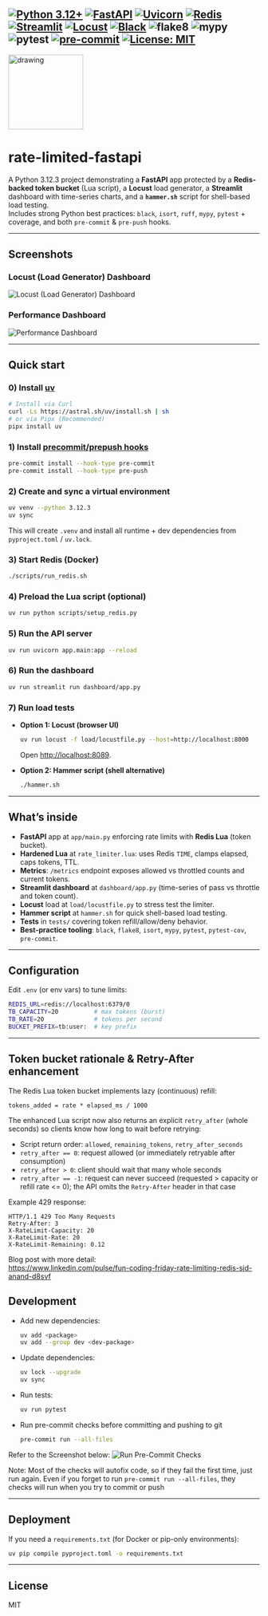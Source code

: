 <!-------->
[![Python 3.12+](https://img.shields.io/badge/Python-3.12%2B-3776AB?logo=python&logoColor=white)](https://www.python.org/)
[![FastAPI](https://img.shields.io/badge/FastAPI-API-009688?logo=fastapi&logoColor=white)](https://fastapi.tiangolo.com/)
[![Uvicorn](https://img.shields.io/badge/Server-Uvicorn-000000?logo=uvicorn&logoColor=white)](https://www.uvicorn.org/)
[![Redis](https://img.shields.io/badge/Rate%20Limit-Redis%20%2B%20Lua-D82C20?logo=redis&logoColor=white)](https://redis.io/)
[![Streamlit](https://img.shields.io/badge/Dashboard-Streamlit-FF4B4B?logo=streamlit&logoColor=white)](https://streamlit.io/)
[![Locust](https://img.shields.io/badge/Load-Testing%20with%20Locust-77B829)](https://locust.io/)
[![Black](https://img.shields.io/badge/code%20style-black-000000.svg)](https://black.readthedocs.io/)
![flake8](https://img.shields.io/badge/lint-flake8-5A9FD4)
![mypy](https://img.shields.io/badge/types-mypy-2A6DB2)
![pytest](https://img.shields.io/badge/tests-pytest-0A9EDC?logo=pytest)
[![pre-commit](https://img.shields.io/badge/pre--commit-enabled-brightgreen?logo=pre-commit&logoColor=white)](https://pre-commit.com/)
[![License: MIT](https://img.shields.io/badge/License-MIT-yellow.svg)](./LICENSE)
---
<img src="docs/logo_1.png" alt="drawing" width="150"/>

# rate-limited-fastapi

A Python 3.12.3 project demonstrating a **FastAPI** app protected by a **Redis-backed token
bucket** (Lua script), a **Locust** load generator, a **Streamlit** dashboard with
time-series charts, and a **`hammer.sh`** script for shell-based load testing.  
Includes strong Python best practices: `black`, `isort`, `ruff`, `mypy`,
`pytest` + coverage, and both `pre-commit` & `pre-push` hooks.

---
## Screenshots
### Locust (Load Generator) Dashboard
![Locust (Load Generator) Dashboard](docs/Locust.png)

### Performance Dashboard
![Performance Dashboard](docs/Token_Bucket_Perf_Dashboard.png)

---

## Quick start

### 0) Install [uv](https://docs.astral.sh/uv/)
```bash
# Install via Curl
curl -Ls https://astral.sh/uv/install.sh | sh
# or via Pipx (Recommended)
pipx install uv
```
### 1) Install [precommit/prepush hooks](https://pre-commit.com/#3-install-the-git-hook-scripts)
```bash
pre-commit install --hook-type pre-commit
pre-commit install --hook-type pre-push
```
 

### 2) Create and sync a virtual environment
```bash
uv venv --python 3.12.3
uv sync
```

This will create `.venv` and install all runtime + dev dependencies from `pyproject.toml` / `uv.lock`.

### 3) Start Redis (Docker)
```bash
./scripts/run_redis.sh
```

### 4) Preload the Lua script (optional)
```bash
uv run python scripts/setup_redis.py
```

### 5) Run the API server
```bash
uv run uvicorn app.main:app --reload
```

### 6) Run the dashboard
```bash
uv run streamlit run dashboard/app.py
```

### 7) Run load tests
- **Option 1: Locust (browser UI)**
  ```bash
  uv run locust -f load/locustfile.py --host=http://localhost:8000
  ```
  Open <http://localhost:8089>.

- **Option 2: Hammer script (shell alternative)**
  ```bash
  ./hammer.sh
  ```

---

## What’s inside

- **FastAPI** app at `app/main.py` enforcing rate limits with **Redis Lua** (token bucket).
- **Hardened Lua** at `rate_limiter.lua`: uses Redis `TIME`, clamps elapsed, caps tokens, TTL.
- **Metrics**: `/metrics` endpoint exposes allowed vs throttled counts and current tokens.
- **Streamlit dashboard** at `dashboard/app.py` (time-series of pass vs throttle and token count).
- **Locust** load at `load/locustfile.py` to stress test the limiter.
- **Hammer script** at `hammer.sh` for quick shell-based load testing.
- **Tests** in `tests/` covering token refill/allow/deny behavior.
- **Best-practice tooling**: `black`, `flake8`, `isort`, `mypy`, `pytest`, `pytest-cov`, `pre-commit`.

---

## Configuration

Edit `.env` (or env vars) to tune limits:

```bash
REDIS_URL=redis://localhost:6379/0
TB_CAPACITY=20          # max tokens (burst)
TB_RATE=20              # tokens per second
BUCKET_PREFIX=tb:user:  # key prefix
```

---

## Token bucket rationale & Retry-After enhancement

The Redis Lua token bucket implements lazy (continuous) refill:

```
tokens_added = rate * elapsed_ms / 1000
```

The enhanced Lua script now also returns an explicit `retry_after` (whole seconds) so clients know how long to wait before retrying:

- Script return order: `allowed`, `remaining_tokens`, `retry_after_seconds`
- `retry_after == 0`: request allowed (or immediately retryable after consumption)
- `retry_after > 0`: client should wait that many whole seconds
- `retry_after == -1`: request can never succeed (requested > capacity or refill rate <= 0); the API omits the `Retry-After` header in that case

Example 429 response:
```
HTTP/1.1 429 Too Many Requests
Retry-After: 3
X-RateLimit-Capacity: 20
X-RateLimit-Rate: 20
X-RateLimit-Remaining: 0.12
```

Blog post with more detail:  
https://www.linkedin.com/pulse/fun-coding-friday-rate-limiting-redis-sid-anand-d8svf

## Development
- Add new dependencies:
  ```bash
  uv add <package>
  uv add --group dev <dev-package>
  ```

- Update dependencies:
  ```bash
  uv lock --upgrade
  uv sync
  ```

- Run tests:
  ```bash
  uv run pytest
  ```

- Run pre-commit checks before committing and pushing to git
  ```bash
  pre-commit run --all-files
  ```
Refer to the Screenshot below:
![Run Pre-Commit Checks](docs/Run_pre-commit_checks_before_commit_and_push.png)

Note: Most of the checks will autofix code, so if they fail the first time, just run again. Even if you forget to run `pre-commit run --all-files`, they checks will run when you try to commit or push

---

## Deployment

If you need a `requirements.txt` (for Docker or pip-only environments):

```bash
uv pip compile pyproject.toml -o requirements.txt
```

---

## License

MIT

